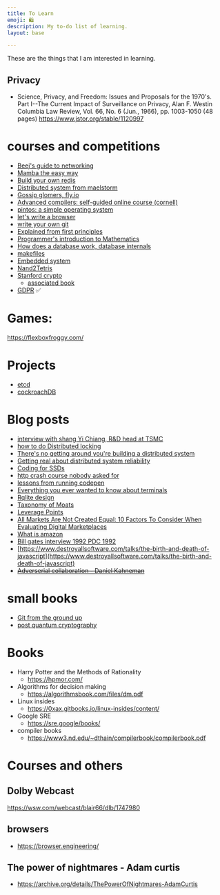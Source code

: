```yaml
---
title: To Learn
emoji: 🛍
description: My to-do list of learning.
layout: base

---
```

These are the things that I am interested in learning.


## Privacy

- Science, Privacy, and Freedom: Issues and Proposals for the 1970's. Part I--The Current Impact of Surveillance on Privacy, Alan F. Westin
  Columbia Law Review, Vol. 66, No. 6 (Jun., 1966), pp. 1003-1050 (48 pages) https://www.jstor.org/stable/1120997

# courses and competitions

- [Beej's guide to networking](https://beej.us/guide/)
- [Mamba the easy way](https://jackcook.com/2024/02/23/mamba.html)
- [Build your own redis](https://build-your-own.org/redis/) 
- [Distributed system from maelstorm](https://github.com/jepsen-io/maelstrom#documentation)
- [Gossip glomers, fly.io](https://fly.io/dist-sys/)
- [Advanced compilers: self-guided online course \(cornell\)](https://www.cs.cornell.edu/courses/cs6120/2020fa/self-guided/)
- [pintos: a simple operating system](https://web.stanford.edu/class/cs140/projects/pintos/pintos_1.html)
- [let's write a browser](https://nearthespeedoflight.com/browser.html)
- [write your own git](https://wyag.thb.lt/)
- [Explained from first principles](https://explained-from-first-principles.com/)
- [Programmer's introduction to Mathematics](https://pimbook.org/)
- [How does a database work, database internals](https://cstack.github.io/db_tutorial/)
- [makefiles](https://makefiletutorial.com/#makefile-cookbook)
- [Embedded system](https://users.ece.utexas.edu/~valvano/Volume1/E-Book/)
- [Nand2Tetris](https://www.nand2tetris.org/)
- [Stanford crypto ](http://crypto.stanford.edu/~dabo/cs255/)
  - [associated book](https://crypto.stanford.edu/~dabo/cryptobook/BonehShoup_0_4.pdf)
- [GDPR](https://gdpr.eu/tag/gdpr/) ✅


# Games:
https://flexboxfroggy.com/

# Projects

- [etcd](https://github.com/etcd-io/etcd)
- [cockroachDB](https://github.com/cockroachdb/cockroach)


# Blog posts
- [interview with shang Yi Chiang, R&D head at TSMC](https://archive.computerhistory.org/resources/access/text/2022/07/102792671-05-01-acc.pdf)
- [how to do Distributed locking](https://martin.kleppmann.com/2016/02/08/how-to-do-distributed-locking.html)
- [There's no getting around you're building a distributed system](https://queue.acm.org/detail.cfm?id=2482856)
- [Getting real about distributed system reliability](https://blog.empathybox.com/post/19574936361/getting-real-about-distributed-system-reliability)
- [Coding for SSDs](https://codecapsule.com/2014/02/12/coding-for-ssds-part-1-introduction-and-table-of-contents/)
- [http crash course nobody asked for](https://fasterthanli.me/articles/the-http-crash-course-nobody-asked-for) 
- [lessons from running codepen](https://blog.codepen.io/2022/08/03/379-chris-alex-have-been-running-codepen-for-10-years-what-have-they-learned-heres-the-top-10/)
- [Everything you ever wanted to know about terminals](http://xn--rpa.cc/irl/term.html) 
- [Rqlite design](https://github.com/rqlite/rqlite/blob/master/DOC/DESIGN.md)
- [Taxonomy of Moats](https://reactionwheel.net/2019/09/a-taxonomy-of-moats.html)
- [Leverage Points](https://donellameadows.org/archives/leverage-points-places-to-intervene-in-a-system/)
- [All Markets Are Not Created Equal: 10 Factors To Consider When Evaluating Digital Marketplaces](https://abovethecrowd.com/2012/11/13/all-markets-are-not-created-equal-10-factors-to-consider-when-evaluating-digital-marketplaces/)
- [What is amazon](https://zackkanter.com/2019/03/13/what-is-amazon/)
- [Bill gates interview 1992 PDC 1992](https://learn.microsoft.com/en-us/events/pdc-pdc-1992/pdc-1992-keynote-bill-gates)
- [https://www.destroyallsoftware.com/talks/the-birth-and-death-of-javascript](https://www.destroyallsoftware.com/talks/the-birth-and-death-of-javascript)
- ~~[Adverserial collaboration - Daniel Kahneman](https://www.edge.org/adversarial-collaboration-daniel-kahneman)~~




# small books
- [Git from the ground up](https://jwiegley.github.io/git-from-the-bottom-up/)
- [post quantum cryptography](https://www.bsi.bund.de/SharedDocs/Downloads/EN/BSI/Publications/Brochure/quantum-safe-cryptography.pdf;jsessionid=0A645BD930E85BDED22DD2597C0A35DD.internet471?__blob=publicationFile&v=4)

# Books

- Harry Potter and the Methods of Rationality
  - https://hpmor.com/
- Algorithms for decision making
  - https://algorithmsbook.com/files/dm.pdf
- Linux insides
  - https://0xax.gitbooks.io/linux-insides/content/
- Google SRE
  - https://sre.google/books/
- compiler books
  - https://www3.nd.edu/~dthain/compilerbook/compilerbook.pdf


# Courses and others

## Dolby Webcast
https://wsw.com/webcast/blair66/dlb/1747980

## browsers
- https://browser.engineering/

## The power of nightmares - Adam curtis
- https://archive.org/details/ThePowerOfNightmares-AdamCurtis

